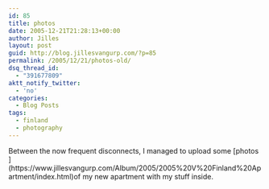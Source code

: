 ```yaml
---
id: 85
title: photos
date: 2005-12-21T21:28:13+00:00
author: Jilles
layout: post
guid: http://blog.jillesvangurp.com/?p=85
permalink: /2005/12/21/photos-old/
dsq_thread_id:
  - "391677809"
aktt_notify_twitter:
  - 'no'
categories:
  - Blog Posts
tags:
  - finland
  - photography
---
```

<p>Between the now frequent disconnects, I managed to upload some [photos ](https://www.jillesvangurp.com/Album/2005/2005%20V%20Finland%20Apartment/index.html)of my new apartment with my stuff inside.
</p>
